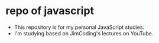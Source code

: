 # repo of javascript 
- This repository is for my personal JavaScript studies.
- I'm studying based on JimCoding's lectures on YouTube.
